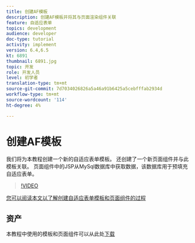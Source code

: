 ```yaml
---
title: 创建AF模板
description: 创建AF模板并将其与页面渲染组件关联
feature: 自适应表单
topics: development
audience: developer
doc-type: tutorial
activity: implement
version: 6.4,6.5
kt: 6891
thumbnail: 6891.jpg
topic: 开发
role: 开发人员
level: 初学者
translation-type: tm+mt
source-git-commit: 7d7034026826a5a46a91b6425a5cebfffab2934d
workflow-type: tm+mt
source-wordcount: '114'
ht-degree: 4%

---
```



# 创建AF模板

我们将为本教程创建一个新的自适应表单模板。 还创建了一个新页面组件并与此模板关联。 页面组件中的JSP从MySql数据库中获取数据，该数据库用于预填充自适应表单。


>[!VIDEO](https://video.tv.adobe.com/v/27828?quality=9&learn=on)

[您可以阅读本文以了解创建自适应表单模板和页面组件的过程](https://experienceleague.adobe.com/docs/experience-manager-learn/forms/storing-and-retrieving-form-data/part5.html?lang=en#storing-and-retrieving-form-data)


## 资产

本教程中使用的模板和页面组件可以从此处[下载](assets/sign-multiple-forms-template.zip)





